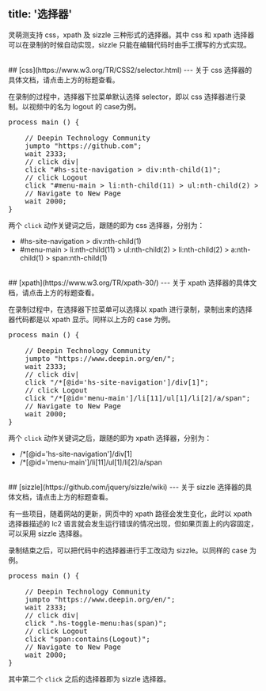 title: '选择器'
---
灵萌测支持 css，xpath 及 sizzle 三种形式的选择器。其中 css 和 xpath 选择器可以在录制的时候自动实现，sizzle 只能在编辑代码时由手工撰写的方式实现。

<br/>
## [css](https://www.w3.org/TR/CSS2/selector.html)
---
关于 css 选择器的具体文档，请点击上方的标题查看。

在录制的过程中，选择器下拉菜单默认选择 selector，即以 css 选择器进行录制。以视频中的名为 logout 的 case为例。
<pre class="sublemon">
process main () {

	// Deepin Technology Community
	jumpto "https://github.com";
	wait 2333;
	// click div|
	click "#hs-site-navigation > div:nth-child(1)";
	// click Logout
	click "#menu-main > li:nth-child(11) > ul:nth-child(2) > li:nth-child(2) > a:nth-child(1) > span:nth-child(1)";
	// Navigate to New Page
	wait 2000;
}
</pre>

两个 `click` 动作关键词之后，跟随的即为 css 选择器，分别为：
- #hs-site-navigation > div:nth-child(1)
- #menu-main > li:nth-child(11) > ul:nth-child(2) > li:nth-child(2) > a:nth-child(1) > span:nth-child(1)

<br/>
## [xpath](https://www.w3.org/TR/xpath-30/)
---
关于 xpath 选择器的具体文档，请点击上方的标题查看。

在录制过程中，在选择器下拉菜单可以选择以 xpath 进行录制，录制出来的选择器代码都是以 xpath 显示。同样以上方的 case 为例。
<pre class="sublemon">
process main () {

	// Deepin Technology Community
	jumpto "https://www.deepin.org/en/";
	wait 2333;
	// click div|
	click "/*[@id='hs-site-navigation']/div[1]";
	// click Logout
	click "/*[@id='menu-main']/li[11]/ul[1]/li[2]/a/span";
	// Navigate to New Page
	wait 2000;
}
</pre>

两个 `click` 动作关键词之后，跟随的即为 xpath 选择器，分别为：
- /*[@id='hs-site-navigation']/div[1]
- /*[@id='menu-main']/li[11]/ul[1]/li[2]/a/span

<br/>
## [sizzle](https://github.com/jquery/sizzle/wiki)
---
关于 sizzle 选择器的具体文档，请点击上方的标题查看。

有一些项目，随着网站的更新，网页中的 xpath 路径会发生变化，此时以 xpath 选择器描述的 lc2 语言就会发生运行错误的情况出现，但如果页面上的内容固定，可以采用 sizzle 选择器。

录制结束之后，可以把代码中的选择器进行手工改动为 sizzle。以同样的 case 为例。
<pre class="sublemon">
process main () {
    
	// Deepin Technology Community
	jumpto "https://www.deepin.org/en/";
	wait 2333;
	// click div|
	click ".hs-toggle-menu:has(span)";
	// click Logout
	click "span:contains(Logout)";
	// Navigate to New Page
	wait 2000;
}
</pre>

其中第二个 `click` 之后的选择器即为 sizzle 选择器。